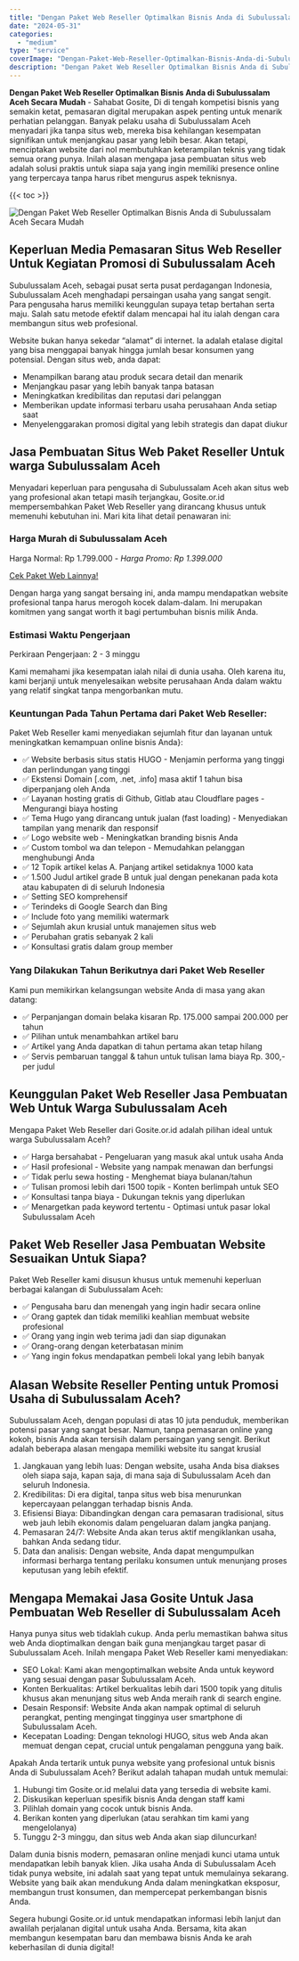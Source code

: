 ```yaml
---
title: "Dengan Paket Web Reseller Optimalkan Bisnis Anda di Subulussalam Aceh Secara Mudah"
date: "2024-05-31"
categories: 
  - "medium"
type: "service"
coverImage: "Dengan-Paket-Web-Reseller-Optimalkan-Bisnis-Anda-di-Subulussalam-Aceh-Secara-Mudah.png"
description: "Dengan Paket Web Reseller Optimalkan Bisnis Anda di Subulussalam Aceh Secara Mudah. Segera hubungi Gosite.or.id untuk mendapatkan informasi lebih lanjut dan..."
---
```


**Dengan Paket Web Reseller Optimalkan Bisnis Anda di Subulussalam Aceh Secara Mudah** - Sahabat Gosite, Di di tengah kompetisi bisnis yang semakin ketat, pemasaran digital merupakan aspek penting untuk menarik perhatian pelanggan. Banyak pelaku usaha di Subulussalam Aceh menyadari jika tanpa situs web, mereka bisa kehilangan kesempatan signifikan untuk menjangkau pasar yang lebih besar. Akan tetapi, menciptakan website dari nol membutuhkan keterampilan teknis yang tidak semua orang punya. Inilah alasan mengapa jasa pembuatan situs web adalah solusi praktis untuk siapa saja yang ingin memiliki presence online yang terpercaya tanpa harus ribet mengurus aspek teknisnya.

{{< toc >}}

![Dengan Paket Web Reseller Optimalkan Bisnis Anda di Subulussalam Aceh Secara Mudah](/images/medium/Dengan-Paket-Web-Reseller-Optimalkan-Bisnis-Anda-di-Subulussalam-Aceh-Secara-Mudah.png)

## Keperluan Media Pemasaran Situs Web Reseller Untuk Kegiatan Promosi di Subulussalam Aceh

Subulussalam Aceh, sebagai pusat serta pusat perdagangan Indonesia, Subulussalam Aceh menghadapi persaingan usaha yang sangat sengit. Para pengusaha harus memiliki keunggulan supaya tetap bertahan serta maju. Salah satu metode efektif dalam mencapai hal itu ialah dengan cara membangun situs web profesional.

Website bukan hanya sekedar “alamat” di internet. Ia adalah etalase digital yang bisa menggapai banyak hingga jumlah besar konsumen yang potensial. Dengan situs web, anda dapat:

- Menampilkan barang atau produk secara detail dan menarik
- Menjangkau pasar yang lebih banyak tanpa batasan
- Meningkatkan kredibilitas dan reputasi dari pelanggan
- Memberikan update informasi terbaru usaha perusahaan Anda setiap saat
- Menyelenggarakan promosi digital yang lebih strategis dan dapat diukur

## Jasa Pembuatan Situs Web Paket Reseller Untuk warga Subulussalam Aceh

Menyadari keperluan para pengusaha di Subulussalam Aceh akan situs web yang profesional akan tetapi masih terjangkau, Gosite.or.id mempersembahkan Paket Web Reseller yang dirancang khusus untuk memenuhi kebutuhan ini. Mari kita lihat detail penawaran ini:

### Harga Murah di Subulussalam Aceh

<a class="cta-button">Harga Normal: Rp 1.799.000 - <em>Harga Promo: Rp 1.399.000</em></a>

<a href="/jasa-web/" class="cta-button">Cek Paket Web Lainnya!</a>

Dengan harga yang sangat bersaing ini, anda mampu mendapatkan website profesional tanpa harus merogoh kocek dalam-dalam. Ini merupakan komitmen yang sangat worth it bagi pertumbuhan bisnis milik Anda.

### Estimasi Waktu Pengerjaan

Perkiraan Pengerjaan: 2 - 3 minggu

Kami memahami jika kesempatan ialah nilai di dunia usaha. Oleh karena itu, kami berjanji untuk menyelesaikan website perusahaan Anda dalam waktu yang relatif singkat tanpa mengorbankan mutu.

### Keuntungan Pada Tahun Pertama dari Paket Web Reseller:

Paket Web Reseller kami menyediakan sejumlah fitur dan layanan untuk meningkatkan kemampuan online bisnis Anda}:

- ✅ Website berbasis situs statis HUGO - Menjamin performa yang tinggi dan perlindungan yang tinggi
- ✅ Ekstensi Domain \[.com, .net, .info\] masa aktif 1 tahun bisa diperpanjang oleh Anda
- ✅ Layanan hosting gratis di Github, Gitlab atau Cloudflare pages - Mengurangi biaya hosting
- ✅ Tema Hugo yang dirancang untuk jualan (fast loading) - Menyediakan tampilan yang menarik dan responsif
- ✅ Logo website web - Meningkatkan branding bisnis Anda
- ✅ Custom tombol wa dan telepon - Memudahkan pelanggan menghubungi Anda
- ✅ 12 Topik artikel kelas A. Panjang artikel setidaknya 1000 kata
- ✅ 1.500 Judul artikel grade B untuk jual dengan penekanan pada kota atau kabupaten di di seluruh Indonesia
- ✅ Setting SEO komprehensif
- ✅ Terindeks di Google Search dan Bing
- ✅ Include foto yang memiliki watermark
- ✅ Sejumlah akun krusial untuk manajemen situs web
- ✅ Perubahan gratis sebanyak 2 kali
- ✅ Konsultasi gratis dalam group member

### Yang Dilakukan Tahun Berikutnya dari Paket Web Reseller

Kami pun memikirkan kelangsungan website Anda di masa yang akan datang:

- ✅ Perpanjangan domain belaka kisaran Rp. 175.000 sampai 200.000 per tahun
- ✅ Pilihan untuk menambahkan artikel baru
- ✅ Artikel yang Anda dapatkan di tahun pertama akan tetap hilang
- ✅ Servis pembaruan tanggal & tahun untuk tulisan lama biaya Rp. 300,- per judul

## Keunggulan Paket Web Reseller Jasa Pembuatan Web Untuk Warga Subulussalam Aceh

Mengapa Paket Web Reseller dari Gosite.or.id adalah pilihan ideal untuk warga Subulussalam Aceh?

- ✅ Harga bersahabat - Pengeluaran yang masuk akal untuk usaha Anda
- ✅ Hasil profesional - Website yang nampak menawan dan berfungsi
- ✅ Tidak perlu sewa hosting - Menghemat biaya bulanan/tahun
- ✅ Tulisan promosi lebih dari 1500 topik - Konten berlimpah untuk SEO
- ✅ Konsultasi tanpa biaya - Dukungan teknis yang diperlukan
- ✅ Menargetkan pada keyword tertentu - Optimasi untuk pasar lokal Subulussalam Aceh

## Paket Web Reseller Jasa Pembuatan Website Sesuaikan Untuk Siapa?

Paket Web Reseller kami disusun khusus untuk memenuhi keperluan berbagai kalangan di Subulussalam Aceh:

- ✅ Pengusaha baru dan menengah yang ingin hadir secara online
- ✅ Orang gaptek dan tidak memiliki keahlian membuat website profesional
- ✅ Orang yang ingin web terima jadi dan siap digunakan
- ✅ Orang-orang dengan keterbatasan minim
- ✅ Yang ingin fokus mendapatkan pembeli lokal yang lebih banyak

## Alasan Website Reseller Penting untuk Promosi Usaha di Subulussalam Aceh?

Subulussalam Aceh, dengan populasi di atas 10 juta penduduk, memberikan potensi pasar yang sangat besar. Namun, tanpa pemasaran online yang kokoh, bisnis Anda akan tersisih dalam persaingan yang sengit. Berikut adalah beberapa alasan mengapa memiliki website itu sangat krusial

1. Jangkauan yang lebih luas: Dengan website, usaha Anda bisa diakses oleh siapa saja, kapan saja, di mana saja di Subulussalam Aceh dan seluruh Indonesia.
2. Kredibilitas: Di era digital, tanpa situs web bisa menurunkan kepercayaan pelanggan terhadap bisnis Anda.
3. Efisiensi Biaya: Dibandingkan dengan cara pemasaran tradisional, situs web jauh lebih ekonomis dalam pengeluaran dalam jangka panjang.
4. Pemasaran 24/7: Website Anda akan terus aktif mengiklankan usaha, bahkan Anda sedang tidur.
5. Data dan analisis: Dengan website, Anda dapat mengumpulkan informasi berharga tentang perilaku konsumen untuk menunjang proses keputusan yang lebih efektif.

## Mengapa Memakai Jasa Gosite Untuk Jasa Pembuatan Web Reseller di Subulussalam Aceh

Hanya punya situs web tidaklah cukup. Anda perlu memastikan bahwa situs web Anda dioptimalkan dengan baik guna menjangkau target pasar di Subulussalam Aceh. Inilah mengapa Paket Web Reseller kami menyediakan:

- SEO Lokal: Kami akan mengoptimalkan website Anda untuk keyword yang sesuai dengan pasar Subulussalam Aceh.
- Konten Berkualitas: Artikel berkualitas lebih dari 1500 topik yang ditulis khusus akan menunjang situs web Anda meraih rank di search engine.
- Desain Responsif: Website Anda akan nampak optimal di seluruh perangkat, penting mengingat tingginya user smartphone di Subulussalam Aceh.
- Kecepatan Loading: Dengan teknologi HUGO, situs web Anda akan memuat dengan cepat, crucial untuk pengalaman pengguna yang baik.

Apakah Anda tertarik untuk punya website yang profesional untuk bisnis Anda di Subulussalam Aceh? Berikut adalah tahapan mudah untuk memulai:

1. Hubungi tim Gosite.or.id melalui data yang tersedia di website kami.
2. Diskusikan keperluan spesifik bisnis Anda dengan staff kami
3. Pilihlah domain yang cocok untuk bisnis Anda.
4. Berikan konten yang diperlukan (atau serahkan tim kami yang mengelolanya)
5. Tunggu 2-3 minggu, dan situs web Anda akan siap diluncurkan!

Dalam dunia bisnis modern, pemasaran online menjadi kunci utama untuk mendapatkan lebih banyak klien. Jika usaha Anda di Subulussalam Aceh tidak punya website, ini adalah saat yang tepat untuk memulainya sekarang. Website yang baik akan mendukung Anda dalam meningkatkan eksposur, membangun trust konsumen, dan mempercepat perkembangan bisnis Anda.

Segera hubungi Gosite.or.id untuk mendapatkan informasi lebih lanjut dan awalilah perjalanan digital untuk usaha Anda. Bersama, kita akan membangun kesempatan baru dan membawa bisnis Anda ke arah keberhasilan di dunia digital!